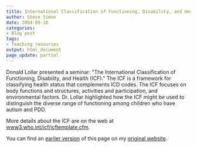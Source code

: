 ```yaml
---
title: International Classification of Functioning, Disability, and Health
author: Steve Simon
date: 2004-09-10
categories:
- Blog post
tags:
- Teaching resources
output: html_document
page_update: partial
---
```

Donald Lollar presented a seminar: "The International Classification of
Functioning, Disability, and Health (ICF)." The ICF is a framework for
classifying health status that complements ICD codes. The ICF focuses on
body functions and structures, activities and participation, and
environmental factors. Dr. Lollar highlighted how the ICF might be used
to distinguish the diverse range of functioning among children who have
autism and PDD.

More details about the ICF are on the web at
[www3.who.int/icf/icftemplate.cfm](http://www3.who.int/icf/icftemplate.cfm).

You can find an [earlier version](http://www.pmean.com/04/icf.html) of this page on my [original website](http://www.pmean.com/original_site.html).
